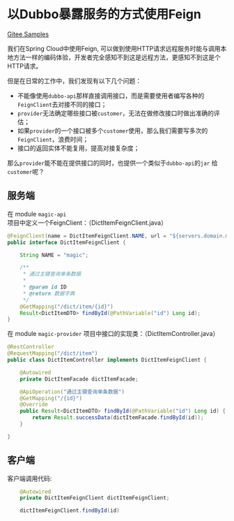 # 以Dubbo暴露服务的方式使用Feign

[Gitee Samples](https://gitee.com/zhangquansheng/magic/tree/feign/)

我们在Spring Cloud中使用Feign, 可以做到使用HTTP请求远程服务时能与调用本地方法一样的编码体验，开发者完全感知不到这是远程方法，更感知不到这是个HTTP请求。

但是在日常的工作中，我们发现有以下几个问题：
- 不能像使用`dubbo-api`那样直接调用接口，而是需要使用者编写各种的`FeignClient`去对接不同的接口；
- `provider`无法确定哪些接口被`customer`，无法在做修改接口时做出准确的评估；
- 如果`provider`的一个接口被多个`customer`使用，那么我们需要写多次的`FeignClient`，浪费时间；
- 接口的返回实体不能复用，提高对接复杂度；


那么`provider`能不能在提供接口的同时，也提供一个类似于`dubbo-api`的`jar` 给`customer`呢？


## 服务端

在 module `magic-api` 项目中定义一个FeignClient：（DictItemFeignClient.java）
```java
@FeignClient(name = DictItemFeignClient.NAME, url = "${servers.domain.magic}", fallbackFactory = DictItemFeignClientFallbackFactory.class)
public interface DictItemFeignClient {

    String NAME = "magic";

    /**
     * 通过主键查询单条数据
     *
     * @param id ID
     * @return 数据字典
     */
    @GetMapping("/dict/item/{id}")
    Result<DictItemDTO> findById(@PathVariable("id") Long id);
}
```

在 module `magic-provider` 项目中接口的实现类：（DictItemController.java）
```java
@RestController
@RequestMapping("/dict/item")
public class DictItemController implements DictItemFeignClient {

    @Autowired
    private DictItemFacade dictItemFacade;

    @ApiOperation("通过主键查询单条数据")
    @GetMapping("/{id}")
    @Override
    public Result<DictItemDTO> findById(@PathVariable("id") Long id) {
        return Result.successData(dictItemFacade.findById(id));
    }

}
```

## 客户端

客户端调用代码:
```java
    @Autowired
    private DictItemFeignClient dictItemFeignClient;

    dictItemFeignClient.findById(id)
```

